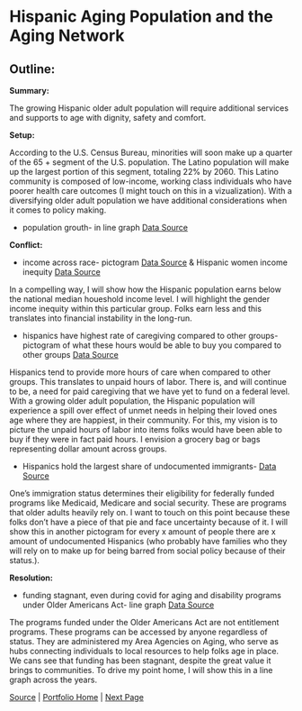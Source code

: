 # Hispanic Aging Population and the Aging Network

## Outline: 
**Summary:**

The growing Hispanic older adult population will require additional services and supports to age with dignity, safety and comfort. 

**Setup:**

According to the U.S. Census Bureau, minorities will soon make up a quarter of the 65 + segment of the U.S. population. The Latino population will make up the largest portion of this segment, totaling 22% by 2060. This Latino community is composed of low-income, working class individuals who have poorer health care outcomes (I might touch on this in a vizualization). With a diversifying older adult population we have additional considerations when it comes to policy making.
- population grouth- in line graph 
[Data Source](https://www.census.gov/programs-surveys/decennial-census/decade/2020/2020-census-results.html) 

**Conflict:**

- income across race- pictogram [Data Source](https://www.census.gov/library/publications/2021/demo/p60-273.html) & Hispanic women income inequity [Data Source](http://www.equalpaytoday.org/latina-equal-pay-day-2021)

In a compelling way, I will show how the Hispanic population earns below the national median houeshold income level. I will highlight the gender income inequity within this particular group. Folks earn less and this translates into financial instability in the long-run. 


-  hispanics have highest rate of caregiving compared to other groups- pictogram of what these hours would be able to buy you compared to other groups [Data Source](http://www.nhcoa.org/wp-content/uploads/2017/04/Final-Proceedings-Caregiving-Thought-Leaders-Roundtable-Washington-DC-1.pdf)

Hispanics tend to provide more hours of care when compared to other groups. This translates to unpaid hours of labor. There is, and will continue to be, a need for paid caregiving that we have yet to fund on a federal level. With a growing older adult population, the Hispanic population will experience a spill over effect of unmet needs in helping their loved ones age where they are happiest, in their community. For this, my vision is to picture the unpaid hours of labor into items folks would have been able to buy if they were in fact paid hours. I envision a grocery bag or bags representing dollar amount across groups.

- Hispanics hold the largest share of undocumented immigrants- [Data Source](http://madreanna.org/immref/pew/107Full.pdf)

One’s immigration status determines their eligibility for federally funded programs like Medicaid, Medicare and social security. These are programs that older adults heavily rely on. I want to touch on this point because these folks don’t have a piece of that pie and face uncertainty because of it. I will show this in another pictogram for every x amount of people there are x amount of undocumented Hispanics (who probably have families who they will rely on to make up for being barred from social policy because of their status.).

**Resolution:**
- funding stagnant, even during covid for aging and disability programs under Older Americans Act- line graph [Data Source](https://crsreports.congress.gov/product/pdf/R/R43414)

The programs funded under the Older Americans Act are not entitlement programs. These programs can be accessed by anyone regardless of status. They are administered my Area Agencies on Aging, who serve as hubs connecting individuals to local resources to help folks age in place. We cans see that funding has been stagnant, despite the great value it brings to communities. To drive my point home, I will show this in a line graph across the years. 

[Source](https://www.ncbi.nlm.nih.gov/pmc/articles/PMC4465804/#R18) | [Portfolio Home](https://blunamac.github.io/BLM_Portfolio/) | [Next Page](https://blunamac.github.io/BLM_Portfolio/Final_Part_Two)
